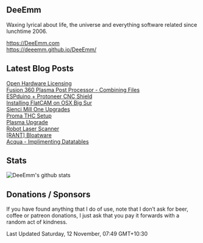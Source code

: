 ## DeeEmm

Waxing lyrical about life, the universe and everything software related since lunchtime 2006.

https://DeeEmm.com  
https://deeemm.github.io/DeeEmm/

## Latest Blog Posts

[Open Hardware Licensing](https:&#x2F;&#x2F;deeemm.com&#x2F;diyfb&#x2F;2021&#x2F;09&#x2F;23&#x2F;open-hardware-licensing.html)  
          [Fusion 360 Plasma Post Processor - Combining Files](https:&#x2F;&#x2F;deeemm.com&#x2F;cnc&#x2F;2021&#x2F;08&#x2F;13&#x2F;Fusion-360-plasma-combining-files.html)  
          [ESPduino + Protoneer CNC Shield](https:&#x2F;&#x2F;deeemm.com&#x2F;cnc&#x2F;2021&#x2F;07&#x2F;15&#x2F;ESPduino-protoneer-CNC-Shield.html)  
          [Installing FlatCAM on OSX Big Sur](https:&#x2F;&#x2F;deeemm.com&#x2F;cnc&#x2F;2021&#x2F;07&#x2F;07&#x2F;intalling-flatcam-on-osx-bigsur.html)  
          [Sienci Mill One Upgrades](https:&#x2F;&#x2F;deeemm.com&#x2F;cnc&#x2F;2021&#x2F;06&#x2F;06&#x2F;sienci-mill-one-upgrades.html)  
          [Proma THC Setup](https:&#x2F;&#x2F;deeemm.com&#x2F;cnc&#x2F;2021&#x2F;05&#x2F;27&#x2F;Proma-THC-Setup.html)  
          [Plasma Upgrade](https:&#x2F;&#x2F;deeemm.com&#x2F;plasma,%20cnc&#x2F;2020&#x2F;12&#x2F;10&#x2F;plasma-upgrade.html)  
          [Robot Laser Scanner](https:&#x2F;&#x2F;deeemm.com&#x2F;robots&#x2F;2020&#x2F;11&#x2F;04&#x2F;robot-laser-scanner.html)  
          [[RANT] Bloatware](https:&#x2F;&#x2F;deeemm.com&#x2F;rants&#x2F;2020&#x2F;10&#x2F;20&#x2F;rant-bloatware.html)  
          [Acqua - Implimenting Datatables](https:&#x2F;&#x2F;deeemm.com&#x2F;acqua&#x2F;2020&#x2F;10&#x2F;19&#x2F;implimenting-datatables.html)  
          


## Stats

![DeeEmm's github stats](https://github-readme-stats.vercel.app/api?username=DeeEmm)

## Donations / Sponsors

If you have found anything that I do of use, note that I don’t ask for beer, coffee or patreon donations, I just ask that you pay it forwards with a random act of kindness.

Last Updated Saturday, 12 November, 07:49 GMT+10:30
